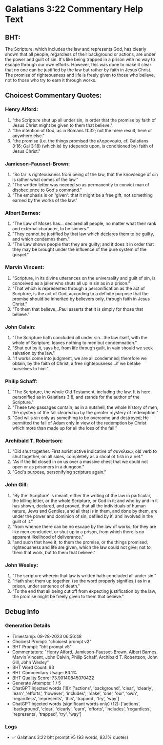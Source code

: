 # Galatians 3:22 Commentary Help Text

## BHT:
The Scripture, which includes the law and represents God, has clearly shown that all people, regardless of their background or actions, are under the power and guilt of sin. It's like being trapped in a prison with no way to escape through our own efforts. However, this was done to make it clear that no one can be justified by the law but rather by faith in Jesus Christ. The promise of righteousness and life is freely given to those who believe, not to those who try to earn it through works.

## Choicest Commentary Quotes:
### Henry Alford:
1. "the Scripture shut up all under sin, in order that the promise by faith of Jesus Christ might be given to them that believe." 
2. "the intention of God, as in Romans 11:32; not the mere result, here or anywhere else." 
3. "the promise (i.e. the things promised the κληρονομία, cf. Galatians 3:16; Gal 3:18) (which is) by (depends upon, is conditioned by) faith of Jesus Christ."

### Jamieson-Fausset-Brown:
1. "So far is righteousness from being of the law, that the knowledge of sin is rather what comes of the law."
2. "The written letter was needed so as permanently to convict man of disobedience to God's command."
3. "The emphasis is on 'given': that it might be a free gift; not something earned by the works of the law."

### Albert Barnes:
1. "The Law of Moses has... declared all people, no matter what their rank and external character, to be sinners."
2. "They cannot be justified by that law which declares them to be guilty, and which condemns them."
3. "The Law shows people that they are guilty; and it does it in order that they may be brought under the influence of the pure system of the gospel."

### Marvin Vincent:
1. "Scripture, in its divine utterances on the universality and guilt of sin, is conceived as a jailer who shuts all up in sin as in a prison."
2. "That which is represented through a personification as the act of Scripture, is the act of God, according to a definite purpose that the promise should be inherited by believers only, through faith in Jesus Christ."
3. "To them that believe...Paul asserts that it is simply for those that believe."

### John Calvin:
1. "The Scripture hath concluded all under sin...the law itself, with the whole of Scripture, leaves nothing to men but condemnation."
2. "Shut out by it, says he, from life through guilt, in vain should we seek salvation by the law."
3. "If works come into judgment, we are all condemned; therefore we obtain, by the faith of Christ, a free righteousness...if we betake ourselves to him."

### Philip Schaff:
1. "The Scripture, the whole Old Testament, including the law. It is here personified as in Galatians 3:8, and stands for the author of the Scripture."
2. "These two passages contain, as in a nutshell, the whole history of men, the mystery of the fall cleared up by the greater mystery of redemption."
3. "God wills sin only as something to be overcome and destroyed; He permitted the fall of Adam only in view of the redemption by Christ which more than made up for all the loss of the fall."

### Archibald T. Robertson:
1. "Did shut together. First aorist active indicative of συνκλειω, old verb to shut together, on all sides, completely as a shoal of fish in a net."
2. "As if the lid closed in on us over a massive chest that we could not open or as prisoners in a dungeon."
3. "God's purpose, personifying scripture again."

### John Gill:
1. "By the 'Scripture' is meant, either the writing of the law in particular, the killing letter, or the whole Scripture, or God in it; and who by and in it has shown, declared, and proved, that all the individuals of human nature, Jews and Gentiles, and all that is in them, and done by them, are under the power and dominion of sin, defiled by it, and involved in the guilt of it."
2. "from whence there can be no escape by the law of works; for they are like men concluded, or shut up in a prison, from which there is no apparent likelihood of deliverance."
3. "and such that have it, to them the promise, or the things promised, righteousness and life are given, which the law could not give; not to them that work, but to them that believe."


### John Wesley:
1. "The scripture wherein that law is written hath concluded all under sin." 
2. "Hath shut them up together, (so the word properly signifies,) as in a prison, under sentence of death."
3. "To the end that all being cut off from expecting justification by the law, the promise might be freely given to them that believe."


## Debug Info
### Generation Details
- Timestamp: 09-28-2023 06:56:48
- Choicest Prompt: "choicest prompt v2"
- BHT Prompt: "bht prompt v5"
- Commentators: "Henry Alford, Jamieson-Fausset-Brown, Albert Barnes, Marvin Vincent, John Calvin, Philip Schaff, Archibald T. Robertson, John Gill, John Wesley"
- BHT Word Count: 93
- BHT Commentary Usage: 83.1%
- BHT Quality Score: 73.90140845070422
- Generate Attempts: 1 / 5
- ChatGPT injected words (18):
	['actions', 'background', 'clear', 'clearly', 'earn', 'efforts', 'however', 'includes', 'make', 'one', 'our', 'own', 'regardless', 'represents', 'this', 'trapped', 'try', 'way']
- ChatGPT injected words (significant words only) (12):
	['actions', 'background', 'clear', 'clearly', 'earn', 'efforts', 'includes', 'regardless', 'represents', 'trapped', 'try', 'way']

### Logs
- ✅ Galatians 3:22 bht prompt v5 (93 words, 83.1% quotes)